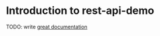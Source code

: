 # Introduction to rest-api-demo

TODO: write [great documentation](http://jacobian.org/writing/what-to-write/)
